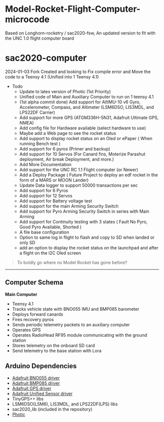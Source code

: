 # Model-Rocket-Flight-Computer-microcode
Based on Longhorn-rocketry / sac2020-fsw, An updated version to fit with the UNC 1.0 flight computer board

# sac2020-computer

2024-01-03 Fork Created and looking to Fix compile error and Move the code to a Teensy 4.1 (Unified into 1 Teensy 4.1)
- Todo
  - Update to lates version of Photic (1st Priority)
  - Unified code of Main and Auxiliary Computer to run on 1 teensy 4.1
  - (1st alpha commit done) Add support for AltIMU-10 v6 Gyro, Accelerometer, Compass, and Altimeter (LSM6DSO, LIS3MDL, and LPS22DF Carrier)
  - Add support for more GPS (ATGM336H-5N31, Adafruit Ultimate GPS, NMEA)
  - Add config file for Hardware available (select hardware to use)
  - Maybe add a Web page to see the rocket status
  - Add support to display rocket status on an Oled or ePaper ( When running Bench test )
  - Add support for 6 pyros (Primer and backup)
  - Add support for 10 Servos (For Canard fins, Moterize Parashut deployment, Air break Deployment, and more.)
  - Add More Documentation
  - Add support for the UNC RC 1.1 Flight computer (or Newer)
  - Add a Deploy Package ( Future Project to deploy an edf rocket in the form of a MARS or MOON Lander)
  - Update Data logger to support 50000 transactions per sec
  - Add support for 6 Pyros
  - Add support for 12 Servos
  - Add support for Battery voltage test
  - Add support for the main Arming Security Switch
  - Add support for Pyro Arming Security Switch in series with Main Arming
  - Add support for Continuity testing with 3 states ( Fault No Pyro, Good Pyro Available, Shorted )
  - A file base configuration
  - Option to same log in flight to flash and copy to SD  when landed or only SD
  - add an option to display the rocket status on the launchpad and after a flight on the I2C Oled screen 

> To boldly go where no Model Rocket has gone before?

---

## Computer Schema

**Main Computer**

* Teensy 4.1
* Tracks vehicle state with BNO055 IMU and BMP085 barometer
* Deploys forward canards
* Fires recovery pyros
* Sends periodic telemetry packets to an auxiliary computer
* Operates GPS
* Operates RadioHead RF95 module communicating with the ground station
* Stores telemetry on the onboard SD card
* Send telemetry to the base station with Lora
  

## Arduino Dependencies

* [Adafruit BNO055 driver](https://github.com/adafruit/Adafruit_BNO055)
* [Adafruit BMP085 driver](https://github.com/adafruit/Adafruit-BMP085-Library)
* [Adafruit GPS driver](https://github.com/adafruit/Adafruit_GPS)
* [Adafruit Unified Sensor driver](https://github.com/adafruit/Adafruit_Sensor)
* TinyGPS++ libs
* LSM6DSO(LSM6), LIS3MDL, and LPS22DF(LPS) libs
* sac2020_lib (included in the repository)
* [Photic](https://github.com/longhorn-rocketry/photic)

